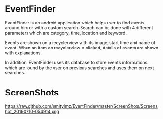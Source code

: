 
# EventFinder


EventFinder is an android application which helps user to find events around him or with a custom search. Search can be done with
4 different parameters which are category, time, location and keyword.

Events are shown on a recyclerview with its image, start time and name of event. When an item on recyclerview is clicked, details of 
events are shown with explanations.

In addition, EventFinder uses its database to store events informations which are found by the user on previous searches and uses them 
on next searches.

# ScreenShots


https://raw.github.com/umitylmz/EventFinder/master/ScreenShots/Screenshot_20190210-054914.png
